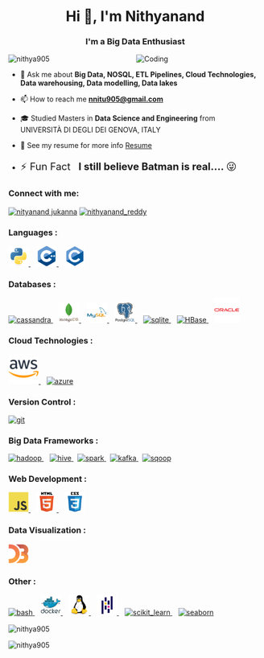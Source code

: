 
<h1 align="center">Hi 👋, I'm Nithyanand</h1>
<h3 align="center">I'm a Big Data Enthusiast</h3>
<img align="right" alt="Coding" width="250" src="https://gifdb.com/images/file/monkey-laptop-coding-miys12p5izw3s11s.gif">

<p align="left"> <img src="https://komarev.com/ghpvc/?username=nithya905&label=Profile%20views&color=0e75b6&style=flat" alt="nithya905" /> </p>



- 💬 Ask me about **Big Data, NOSQL, ETL Pipelines, Cloud Technologies, <br> Data warehousing, Data modelling, Data lakes**

- 📫 How to reach me **nnitu905@gmail.com**

- 🎓 Studied Masters in **Data Science and Engineering** from  <br> UNIVERSITÀ DI DEGLI DEI GENOVA, ITALY
- 📄 See my resume for more info 
<a href="https://drive.google.com/file/d/1ijKvaaVHrJpYNNK5T9R0l1o50Afz-fxX/view?usp=sharing">Resume</a>

- <p style="font-size:20px">⚡  Fun Fact &nbsp;<b> I still believe Batman is real.... </b>  &#128540;</p>




<h3 align="left" >Connect with me:</h3> 
<p align="left">
<a href="https://www.linkedin.com/in/nityanand-jukanna-4631a3a1/)" target="blank"><img align="center" src="https://raw.githubusercontent.com/rahuldkjain/github-profile-readme-generator/master/src/images/icons/Social/linked-in-alt.svg" alt="nityanand jukanna" height="30" width="40" /></a>
<a href="https://instagram.com/nithyanand_reddy" target="blank"><img align="center" src="https://raw.githubusercontent.com/rahuldkjain/github-profile-readme-generator/master/src/images/icons/Social/instagram.svg" alt="nithyanand_reddy" height="30" width="40" /></a>
</p>
<div class="skills_div" >
<h3 align="left">Languages :</h3>
<p align="left"> 
  <a href="https://www.python.org" target="_blank" rel="noreferrer"> <img src="https://raw.githubusercontent.com/devicons/devicon/master/icons/python/python-original.svg" alt="python" width="40" height="40"/> </a>  &nbsp;&nbsp;
  <a href="https://www.w3schools.com/cpp/" target="_blank" rel="noreferrer"> <img src="https://raw.githubusercontent.com/devicons/devicon/master/icons/cplusplus/cplusplus-original.svg" alt="cplusplus" width="40" height="40"/> </a> &nbsp;&nbsp;
  <a href="https://www.cprogramming.com/" target="_blank" rel="noreferrer"> <img src="https://raw.githubusercontent.com/devicons/devicon/master/icons/c/c-original.svg" alt="c" width="40" height="40"/> </a>
</p>

<h3 align="left">Databases :</h3>
<p align="left"> 
  <a href="https://cassandra.apache.org/" target="_blank" rel="noreferrer"> <img src="https://www.vectorlogo.zone/logos/apache_cassandra/apache_cassandra-icon.svg" alt="cassandra" width="40" height="40"/> </a> &nbsp;&nbsp;
  <a href="https://www.mongodb.com/" target="_blank" rel="noreferrer"> <img src="https://raw.githubusercontent.com/devicons/devicon/master/icons/mongodb/mongodb-original-wordmark.svg" alt="mongodb" width="40" height="40"/> </a> &nbsp;&nbsp;
  <a href="https://www.mysql.com/" target="_blank" rel="noreferrer"> <img src="https://raw.githubusercontent.com/devicons/devicon/master/icons/mysql/mysql-original-wordmark.svg" alt="mysql" width="40" height="40"/> </a> <a href="https://www.oracle.com/" target="_blank" rel="noreferrer"></a> &nbsp;&nbsp;
  <a href="https://www.postgresql.org" target="_blank" rel="noreferrer"> <img src="https://raw.githubusercontent.com/devicons/devicon/master/icons/postgresql/postgresql-original-wordmark.svg" alt="postgresql" width="40" height="40"/> </a> &nbsp;&nbsp;
  <a href="https://www.sqlite.org/" target="_blank" rel="noreferrer">  <img src="https://www.vectorlogo.zone/logos/sqlite/sqlite-icon.svg" alt="sqlite" width="40" height="40"/> </a>&nbsp;&nbsp;
  <a href="https://hbase.apache.org/" target="_blank" rel="noreferrer">  <img src="https://seeklogo.com/images/A/apache-hbase-logo-4CB6DAD8BD-seeklogo.com.png" alt="HBase" width="80" height="40"/> </a> &nbsp;&nbsp;
  <img src="https://raw.githubusercontent.com/devicons/devicon/master/icons/oracle/oracle-original.svg" alt="oracle" width="50" height="50"/> </a>
</p>


<h3 align="left">Cloud Technologies :</h3>
<p align="left"> 
  <a href="https://aws.amazon.com" target="_blank" rel="noreferrer"> <img src="https://raw.githubusercontent.com/devicons/devicon/master/icons/amazonwebservices/amazonwebservices-original-wordmark.svg" alt="aws" width="60" height="60"/> </a>  &nbsp;&nbsp;
  <a href="https://azure.microsoft.com/en-in/" target="_blank" rel="noreferrer"> <img src="https://www.vectorlogo.zone/logos/microsoft_azure/microsoft_azure-ar21.svg" alt="azure" width="60" height="60"/> </a> 
</p>

<h3 align="left">Version Control :</h3>
<p align="left"> 
  <a href="https://git-scm.com/" target="_blank" rel="noreferrer"> <img src="https://www.vectorlogo.zone/logos/git-scm/git-scm-ar21.svg" alt="git" width="50" height="40"/> </a> 
</p>



<h3 align="left">Big Data Frameworks :</h3>
<p align="left"> 
  <a href="https://hadoop.apache.org/" target="_blank" rel="noreferrer"> <img src="https://www.vectorlogo.zone/logos/apache_hadoop/apache_hadoop-icon.svg" alt="hadoop" width="40" height="40"/> </a> &nbsp;&nbsp;
   <a href="https://hive.apache.org/" target="_blank" rel="noreferrer"> <img src="https://www.vectorlogo.zone/logos/apache_hive/apache_hive-icon.svg" alt="hive" width="40" height="40"/> </a> &nbsp;
   <a href="https://spark.apache.org/" target="_blank" rel="noreferrer"> <img src="https://www.vectorlogo.zone/logos/apache_spark/apache_spark-ar21.svg" alt="spark" width="90" height="50"/> </a> &nbsp;
   <a href="https://kafka.apache.org/" target="_blank" rel="noreferrer"> <img src="https://www.vectorlogo.zone/logos/apache_kafka/apache_kafka-ar21.svg" alt="kafka" width="90" height="40"/> </a> &nbsp;
   <a href="https://sqoop.apache.org/" target="_blank" rel="noreferrer"> <img src="https://upload.wikimedia.org/wikipedia/commons/thumb/b/b4/Apache_Sqoop_logo.svg/1280px-Apache_Sqoop_logo.svg.png" alt="sqoop" width="90" height="40"/> </a> 

  </p>



  <h3 align="left">Web Development :</h3>
  <p align="left"> 
    <a href="https://developer.mozilla.org/en-US/docs/Web/JavaScript" target="_blank" rel="noreferrer"> <img src="https://raw.githubusercontent.com/devicons/devicon/master/icons/javascript/javascript-original.svg" alt="javascript" width="40" height="40"/> </a> &nbsp;&nbsp;
    <a href="https://www.w3.org/html/" target="_blank" rel="noreferrer"> <img src="https://raw.githubusercontent.com/devicons/devicon/master/icons/html5/html5-original-wordmark.svg" alt="html5" width="40" height="40"/> </a> &nbsp;&nbsp;
    <a href="https://www.w3schools.com/css/" target="_blank" rel="noreferrer"> <img src="https://raw.githubusercontent.com/devicons/devicon/master/icons/css3/css3-original-wordmark.svg" alt="css3" width="40" height="40"/> </a>
    </p>
  

  <h3 align="left">Data Visualization :</h3>
  <p align="left"> 
    <a href="https://d3js.org/" target="_blank" rel="noreferrer"> <img src="https://raw.githubusercontent.com/devicons/devicon/master/icons/d3js/d3js-original.svg" alt="d3js" width="40" height="40"/> </a> 
  </p>
    
  <h3 align="left">Other :</h3>
  <p align="left"> 
  <a href="https://www.gnu.org/software/bash/" target="_blank" rel="noreferrer"> <img src="https://www.vectorlogo.zone/logos/gnu_bash/gnu_bash-icon.svg" alt="bash" width="40" height="40"/> </a>   &nbsp;&nbsp;
  <a href="https://www.docker.com/" target="_blank" rel="noreferrer"> <img src="https://raw.githubusercontent.com/devicons/devicon/master/icons/docker/docker-original-wordmark.svg" alt="docker" width="40" height="40"/> </a> &nbsp;&nbsp;
  <a href="https://www.linux.org/" target="_blank" rel="noreferrer"> <img src="https://raw.githubusercontent.com/devicons/devicon/master/icons/linux/linux-original.svg" alt="linux" width="40" height="40"/> </a> &nbsp;&nbsp;
  <a href="https://pandas.pydata.org/" target="_blank" rel="noreferrer"> <img src="https://raw.githubusercontent.com/devicons/devicon/2ae2a900d2f041da66e950e4d48052658d850630/icons/pandas/pandas-original.svg" alt="pandas" width="40" height="40"/> </a> &nbsp;&nbsp;
  <a href="https://scikit-learn.org/" target="_blank" rel="noreferrer"> <img src="https://upload.wikimedia.org/wikipedia/commons/0/05/Scikit_learn_logo_small.svg" alt="scikit_learn" width="40" height="40"/> </a>  &nbsp;&nbsp;
  <a href="https://seaborn.pydata.org/" target="_blank" rel="noreferrer"> <img src="https://seaborn.pydata.org/_images/logo-mark-lightbg.svg" alt="seaborn" width="40" height="40"/> </a> 
</p>

</div>









<p><img align="center" src="https://github-readme-stats.vercel.app/api/top-langs?username=nithya905&show_icons=true&locale=en&layout=compact" alt="nithya905" /></p>

<p><img align="center" src="https://github-readme-streak-stats.herokuapp.com/?user=nithya905&" alt="nithya905" /></p>






